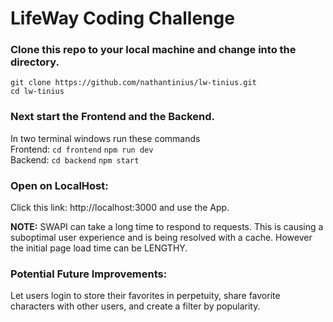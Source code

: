 # LifeWay Coding Challenge

### Clone this repo to your local machine and change into the directory.

`git clone https://github.com/nathantinius/lw-tinius.git` \
`cd lw-tinius`

### Next start the Frontend and the Backend.
In two terminal windows run these commands \
Frontend: `cd frontend` `npm run dev` \
Backend: `cd backend` `npm start`

### Open on LocalHost: 
Click this link: http://localhost:3000 and use the App.

**NOTE:**  SWAPI can take a long time to respond to requests. This is causing a suboptimal user experience and is being resolved with a cache. However the initial page load time can be LENGTHY.

### Potential Future Improvements: 
Let users login to store their favorites in perpetuity, share favorite characters with other users, and create a filter by popularity.
